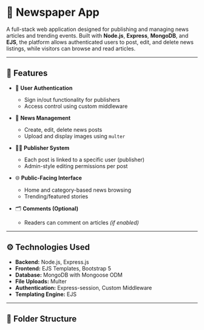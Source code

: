 # 📰 Newspaper App

A full-stack web application designed for publishing and managing news articles and trending events. Built with **Node.js**, **Express**, **MongoDB**, and **EJS**, the platform allows authenticated users to post, edit, and delete news listings, while visitors can browse and read articles.

---

## 📌 Features

- 🔐 **User Authentication**
  - Sign in/out functionality for publishers
  - Access control using custom middleware

- 📝 **News Management**
  - Create, edit, delete news posts
  - Upload and display images using `multer`

- 🧑‍💼 **Publisher System**
  - Each post is linked to a specific user (publisher)
  - Admin-style editing permissions per post

- 🌐 **Public-Facing Interface**
  - Home and category-based news browsing
  - Trending/featured stories

- 🗂️ **Comments (Optional)**
  - Readers can comment on articles *(if enabled)*

---

## ⚙️ Technologies Used

- **Backend:** Node.js, Express.js
- **Frontend:** EJS Templates, Bootstrap 5
- **Database:** MongoDB with Mongoose ODM
- **File Uploads:** Multer
- **Authentication:** Express-session, Custom Middleware
- **Templating Engine:** EJS

---

## 📁 Folder Structure

